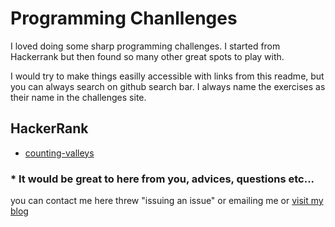 # Programming Chanllenges

I loved doing some sharp programming challenges.
I started from Hackerrank but then found so many other great spots to play with.

I would try to make things easilly accessible with links from this readme,
but you can always search on github search bar. I always name the exercises as their
name in the challenges site.

## HackerRank
- [counting-valleys](hackerrank/cracking_interview/counting-valleys/readme.md)
### * It would be great to here from you, advices, questions etc...

you can contact me here threw "issuing an issue" or emailing me or [visit my blog](http://tzookb.com/)

